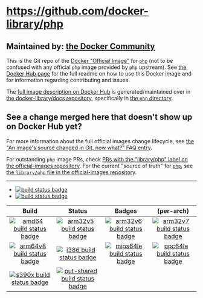 # https://github.com/docker-library/php

## Maintained by: [the Docker Community](https://github.com/docker-library/php)

This is the Git repo of the [Docker "Official Image"](https://github.com/docker-library/official-images#what-are-official-images) for [`php`](https://hub.docker.com/_/php/) (not to be confused with any official `php` image provided by `php` upstream). See [the Docker Hub page](https://hub.docker.com/_/php/) for the full readme on how to use this Docker image and for information regarding contributing and issues.

The [full image description on Docker Hub](https://hub.docker.com/_/php/) is generated/maintained over in [the docker-library/docs repository](https://github.com/docker-library/docs), specifically in [the `php` directory](https://github.com/docker-library/docs/tree/master/php).

## See a change merged here that doesn't show up on Docker Hub yet?

For more information about the full official images change lifecycle, see [the "An image's source changed in Git, now what?" FAQ entry](https://github.com/docker-library/faq#an-images-source-changed-in-git-now-what).

For outstanding `php` image PRs, check [PRs with the "library/php" label on the official-images repository](https://github.com/docker-library/official-images/labels/library%2Fphp). For the current "source of truth" for [`php`](https://hub.docker.com/_/php/), see [the `library/php` file in the official-images repository](https://github.com/docker-library/official-images/blob/master/library/php).

---

-	[![build status badge](https://img.shields.io/github/workflow/status/docker-library/php/GitHub%20CI/master?label=GitHub%20CI)](https://github.com/docker-library/php/actions?query=workflow%3A%22GitHub+CI%22+branch%3Amaster)
-	[![build status badge](https://img.shields.io/jenkins/s/https/doi-janky.infosiftr.net/job/update.sh/job/php.svg?label=Automated%20update.sh)](https://doi-janky.infosiftr.net/job/update.sh/job/php/)

| Build | Status | Badges | (per-arch) |
|:-:|:-:|:-:|:-:|
| [![amd64 build status badge](https://img.shields.io/jenkins/s/https/doi-janky.infosiftr.net/job/multiarch/job/amd64/job/php.svg?label=amd64)](https://doi-janky.infosiftr.net/job/multiarch/job/amd64/job/php/) | [![arm32v5 build status badge](https://img.shields.io/jenkins/s/https/doi-janky.infosiftr.net/job/multiarch/job/arm32v5/job/php.svg?label=arm32v5)](https://doi-janky.infosiftr.net/job/multiarch/job/arm32v5/job/php/) | [![arm32v6 build status badge](https://img.shields.io/jenkins/s/https/doi-janky.infosiftr.net/job/multiarch/job/arm32v6/job/php.svg?label=arm32v6)](https://doi-janky.infosiftr.net/job/multiarch/job/arm32v6/job/php/) | [![arm32v7 build status badge](https://img.shields.io/jenkins/s/https/doi-janky.infosiftr.net/job/multiarch/job/arm32v7/job/php.svg?label=arm32v7)](https://doi-janky.infosiftr.net/job/multiarch/job/arm32v7/job/php/) |
| [![arm64v8 build status badge](https://img.shields.io/jenkins/s/https/doi-janky.infosiftr.net/job/multiarch/job/arm64v8/job/php.svg?label=arm64v8)](https://doi-janky.infosiftr.net/job/multiarch/job/arm64v8/job/php/) | [![i386 build status badge](https://img.shields.io/jenkins/s/https/doi-janky.infosiftr.net/job/multiarch/job/i386/job/php.svg?label=i386)](https://doi-janky.infosiftr.net/job/multiarch/job/i386/job/php/) | [![mips64le build status badge](https://img.shields.io/jenkins/s/https/doi-janky.infosiftr.net/job/multiarch/job/mips64le/job/php.svg?label=mips64le)](https://doi-janky.infosiftr.net/job/multiarch/job/mips64le/job/php/) | [![ppc64le build status badge](https://img.shields.io/jenkins/s/https/doi-janky.infosiftr.net/job/multiarch/job/ppc64le/job/php.svg?label=ppc64le)](https://doi-janky.infosiftr.net/job/multiarch/job/ppc64le/job/php/) |
| [![s390x build status badge](https://img.shields.io/jenkins/s/https/doi-janky.infosiftr.net/job/multiarch/job/s390x/job/php.svg?label=s390x)](https://doi-janky.infosiftr.net/job/multiarch/job/s390x/job/php/) | [![put-shared build status badge](https://img.shields.io/jenkins/s/https/doi-janky.infosiftr.net/job/put-shared/job/heavy.svg?label=put-shared)](https://doi-janky.infosiftr.net/job/put-shared/job/heavy/) |

<!-- THIS FILE IS GENERATED BY https://github.com/docker-library/docs/blob/master/generate-repo-stub-readme.sh -->
